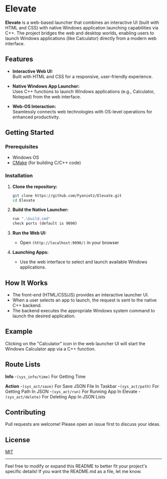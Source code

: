 

# Elevate

**Elevate** is a web-based launcher that combines an interactive UI (built with HTML and CSS) with native Windows application launching capabilities via C++. The project bridges the web and desktop worlds, enabling users to launch Windows applications (like Calculator) directly from a modern web interface.

## Features

- **Interactive Web UI:**  
  Built with HTML and CSS for a responsive, user-friendly experience.

- **Native Windows App Launcher:**  
  Uses C++ functions to launch Windows applications (e.g., Calculator, Notepad) from the web interface.

- **Web-OS Interaction:**  
  Seamlessly connects web technologies with OS-level operations for enhanced productivity.

## Getting Started

### Prerequisites

- Windows OS
- [CMake](https://cmake.org/) (for building C/C++ code)

### Installation

1. **Clone the repository:**

    ```bash
    git clone https://github.com/Fyonietz/Elevate.git
    cd Elevate
    ```

2. **Build the Native Launcher:**

    ```bash
    run ".\build.cmd"
    check ports (default is 9090)
    ```

3. **Run the Web UI:**

    - Open `(http://localhost:9090/)` in your browser  

4. **Launching Apps:**

    - Use the web interface to select and launch available Windows applications.

## How It Works

- The front-end (HTML/CSS/JS) provides an interactive launcher UI.
- When a user selects an app to launch, the request is sent to the native C++ backend.
- The backend executes the appropriate Windows system command to launch the desired application.

## Example

Clicking on the "Calculator" icon in the web launcher UI will start the Windows Calculator app via a C++ function.

## Route Lists

**Info**
-`(sys_info/time)` For Getting Time

**Action**
-`(sys_act/save)` For Save JSON File In Taskbar
-`(sys_act/path)` For Getting Path In JSON
-`(sys_act/run)` For Running App In Elevate
-`(sys_act/delete)` For Deleting App In JSON Lists
## Contributing

Pull requests are welcome! Please open an issue first to discuss your ideas.

## License

[MIT](LICENSE)

---

Feel free to modify or expand this README to better fit your project's specific details! If you want the README.md as a file, let me know.
